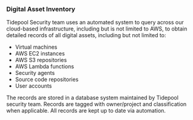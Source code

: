 ### Digital Asset Inventory

Tidepool Security team uses an automated system to query across our cloud-based
infrastructure, including but is not limited to AWS, to obtain detailed records
of all digital assets, including but not limited to:

* Virtual machines
* AWS EC2 instances
* AWS S3 repositories
* AWS Lambda functions
* Security agents
* Source code repositories
* User accounts

The records are stored in a database system maintained by Tidepool security
team. Records are tagged with owner/project and classification when applicable.
All records are kept up to date via automation.